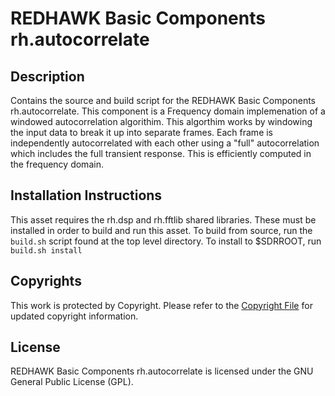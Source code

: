 # REDHAWK Basic Components rh.autocorrelate
 
## Description

Contains the source and build script for the REDHAWK Basic Components rh.autocorrelate. This component is a Frequency domain implemenation of a windowed autocorrelation algorithim.  This algorthim works by windowing the input data to break it up into separate frames.  Each frame is independently autocorrelated with each other using a &quot;full&quot; autocorrelation which includes the full transient response.  This is efficiently computed in the frequency domain.


## Installation Instructions
This asset requires the rh.dsp and rh.fftlib shared libraries. These must be installed in order to build and run this asset.
To build from source, run the `build.sh` script found at the top level directory. To install to $SDRROOT, run `build.sh install`

## Copyrights

This work is protected by Copyright. Please refer to the [Copyright File](COPYRIGHT) for updated copyright information.

## License

REDHAWK Basic Components rh.autocorrelate is licensed under the GNU General Public License (GPL).
